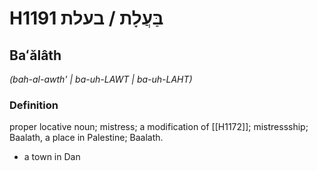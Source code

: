 # H1191 בַּעֲלָת / בעלת

## Baʻălâth

_(bah-al-awth' | ba-uh-LAWT | ba-uh-LAHT)_

### Definition

proper locative noun; mistress; a modification of [[H1172]]; mistressship; Baalath, a place in Palestine; Baalath.

- a town in Dan
